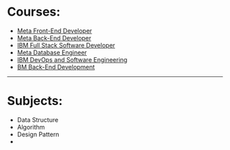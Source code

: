 # Courses:
- <a href="https://www.coursera.org/professional-certificates/meta-front-end-developer">Meta Front-End Developer</a>
- <a href="https://www.coursera.org/professional-certificates/meta-back-end-developer">Meta Back-End Developer</a>
- <a href="https://www.coursera.org/professional-certificates/ibm-full-stack-cloud-developer">IBM Full Stack Software Developer</a>
- <a href="https://www.coursera.org/professional-certificates/meta-database-engineer">Meta Database Engineer </a>
- <a href="https://www.coursera.org/professional-certificates/devops-and-software-engineering">IBM DevOps and Software Engineering</a>
- <a href="https://www.coursera.org/professional-certificates/ibm-backend-development">BM Back-End Development</a>
---
# Subjects:
- Data Structure
- Algorithm
- Design Pattern
- 
